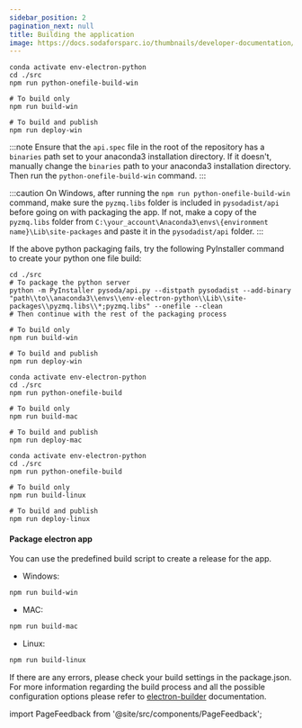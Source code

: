 ```yaml
---
sidebar_position: 2
pagination_next: null
title: Building the application
image: https://docs.sodaforsparc.io/thumbnails/developer-documentation/building-the-application.png
---
```


```shell title="For Windows"
conda activate env-electron-python
cd ./src
npm run python-onefile-build-win

# To build only
npm run build-win

# To build and publish
npm run deploy-win
```

:::note
Ensure that the `api.spec` file in the root of the repository has a `binaries` path set to your anaconda3 installation directory. If it doesn't, manually change the `binaries` path to your anaconda3 installation directory. Then run the `python-onefile-build-win` command. 
:::

:::caution
On Windows, after running the `npm run python-onefile-build-win` command, make sure the `pyzmq.libs` folder is included in `pysodadist/api` before going on with packaging the app. If not, make a copy of the `pyzmq.libs` folder from `C:\your_account\Anaconda3\envs\{environment name}\Lib\site-packages` and paste it in the `pysodadist/api` folder.
:::

If the above python packaging fails, try the following PyInstaller command to create your python one file build:

```shell title="For Windows"
cd ./src
# To package the python server
python -m PyInstaller pysoda/api.py --distpath pysodadist --add-binary "path\\to\\anaconda3\\envs\\env-electron-python\\Lib\\site-packages\\pyzmq.libs\\*;pyzmq.libs" --onefile --clean
# Then continue with the rest of the packaging process

# To build only
npm run build-win

# To build and publish
npm run deploy-win
```

```shell title="For macOS"
conda activate env-electron-python
cd ./src
npm run python-onefile-build 

# To build only
npm run build-mac

# To build and publish
npm run deploy-mac
```

```shell title="For Linux"
conda activate env-electron-python
cd ./src
npm run python-onefile-build 

# To build only
npm run build-linux

# To build and publish
npm run deploy-linux
```

#### Package electron app

You can use the predefined build script to create a release for the app.

- Windows:

```bash
npm run build-win
```

- MAC:

```bash
npm run build-mac
```

- Linux:

```bash
npm run build-linux
```

If there are any errors, please check your build settings in the package.json. For more information regarding the build process and all the possible configuration options please refer to [electron-builder](https://www.electron.build/configuration/configuration) documentation.

import PageFeedback from '@site/src/components/PageFeedback';

<PageFeedback />